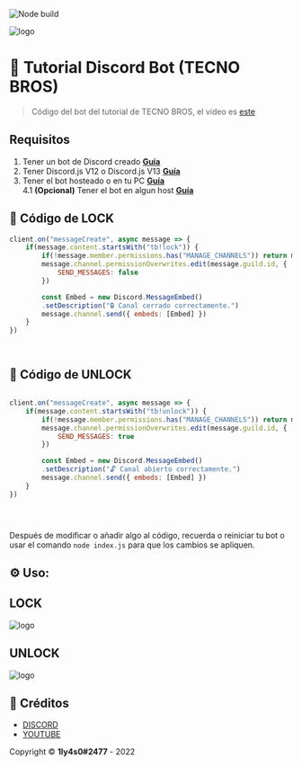 ![Node build](https://github.com/eritislami/evobot/actions/workflows/node.yml/badge.svg)

![logo](https://cdn.discordapp.com/attachments/933698201486237716/947555143795228682/Diseno_sin_titulo_22.png)

# 🤖 Tutorial Discord Bot (TECNO BROS)
> Código del bot del tutorial de TECNO BROS, el vídeo es [este](https://youtu.be/5Rn375Uzh4c)
## Requisitos

1. Tener un bot de Discord creado **[Guía](https://www.youtube.com/watch?v=qXev2kf-q_0)**
2. Tener Discord.js V12 o Discord.js V13 **[Guía](https://www.youtube.com/watch?v=qXev2kf-q_0)**
3. Tener el bot hosteado o en tu PC **[Guía](https://www.youtube.com/watch?v=0MkVTtLoMiI)**  
4.1 **(Opcional)** Tener el bot en algun host **[Guía](https://www.youtube.com/watch?v=0MkVTtLoMiI)**

## 🚀 Código de LOCK

```js
client.on("messageCreate", async message => {
    if(message.content.startsWith("tb!lock")) {
        if(!message.member.permissions.has("MANAGE_CHANNELS")) return message.reply("No tienes permisos para usar este comando.")
        message.channel.permissionOverwrites.edit(message.guild.id, {
            SEND_MESSAGES: false
        })

        const Embed = new Discord.MessageEmbed()
        .setDescription("🔒 Canal cerrado correctamente.")
        message.channel.send({ embeds: [Embed] })
    }
})




```

## 🚀 Código de UNLOCK

```js

client.on("messageCreate", async message => {
    if(message.content.startsWith("tb!unlock")) {
        if(!message.member.permissions.has("MANAGE_CHANNELS")) return message.reply("No tienes permisos para usar este comando.")
        message.channel.permissionOverwrites.edit(message.guild.id, {
            SEND_MESSAGES: true
        })

        const Embed = new Discord.MessageEmbed()
        .setDescription("🔓 Canal abierto correctamente.")
        message.channel.send({ embeds: [Embed] })
    }
})





```
Después de modificar o añadir algo al código, recuerda o reiniciar tu bot o usar el comando `node index.js` para que los cambios se apliquen.

## ⚙️ Uso:

## LOCK
![logo](https://cdn.discordapp.com/attachments/933698201486237716/1036045350269628416/unknown.png)

## UNLOCK
![logo](https://cdn.discordapp.com/attachments/933698201486237716/1036045392997011516/unknown.png)





## 📝 Créditos
* [DISCORD](https://discord.gg/tecnobros)
* [YOUTUBE](https://youtube.com/tecnobros)

Copyright © **1ly4s0#2477** - 2022
